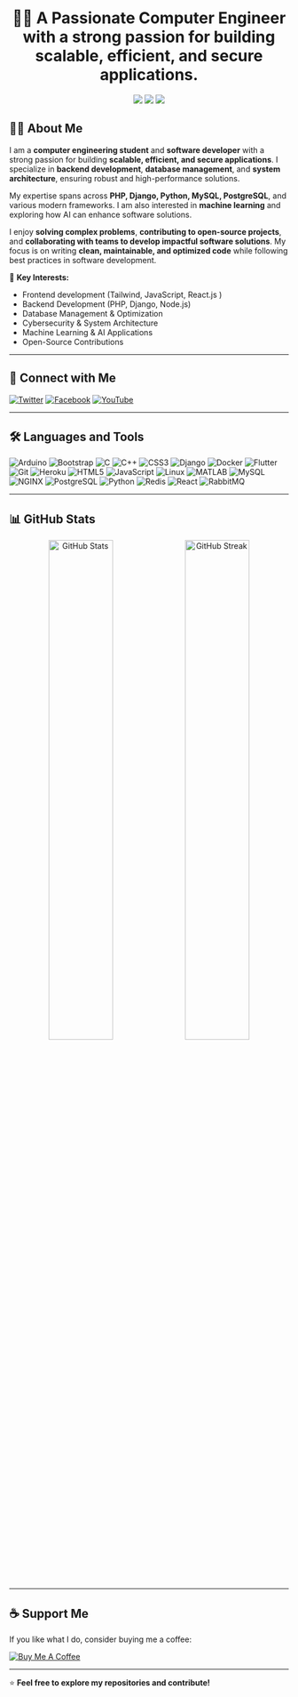 <h1 align="center">👨‍💻 A Passionate Computer Engineer with a strong passion for building <strong>scalable, efficient, and secure applications</strong>.</h1>
 
<p align="center">    
  <img src="https://img.shields.io/badge/-Machine%20Learning-blueviolet?style=flat-square" />  
  <img src="https://img.shields.io/badge/-Software%20Developer-brightgreen?style=flat-square" />   
  <img src="https://img.shields.io/badge/-Open%20Source%20Enthusiast-orange?style=flat-square" />     
</p>   
        
## 👨‍💻 About Me   
                                                                                                                                                       
I am a **computer engineering student** and **software developer** with a strong passion for building **scalable, efficient, and secure applications**. I specialize in **backend development**, **database management**, and **system architecture**, ensuring robust and high-performance solutions.  

My expertise spans across **PHP, Django, Python, MySQL, PostgreSQL**, and various modern frameworks. I am also interested in **machine learning** and exploring how AI can enhance software solutions.  

I enjoy **solving complex problems**, **contributing to open-source projects**, and **collaborating with teams to develop impactful software solutions**. My focus is on writing **clean, maintainable, and optimized code** while following best practices in software development.  

📌 **Key Interests:**  
- Frontend development (Tailwind, JavaScript, React.js ) 
- Backend Development (PHP, Django, Node.js) 
- Database Management & Optimization  
- Cybersecurity & System Architecture  
- Machine Learning & AI Applications   
- Open-Source Contributions  

---

## 🚀 Connect with Me
[![Twitter](https://img.shields.io/badge/Twitter-1DA1F2?style=for-the-badge&logo=twitter&logoColor=white)](https://twitter.com/)
[![Facebook](https://img.shields.io/badge/Facebook-1877F2?style=for-the-badge&logo=facebook&logoColor=white)](https://facebook.com/)
[![YouTube](https://img.shields.io/badge/YouTube-FF0000?style=for-the-badge&logo=youtube&logoColor=white)](https://youtube.com/)

---

## 🛠️ Languages and Tools

![Arduino](https://img.shields.io/badge/-Arduino-00979D?style=flat-square&logo=arduino&logoColor=white)
![Bootstrap](https://img.shields.io/badge/-Bootstrap-563D7C?style=flat-square&logo=bootstrap)
![C](https://img.shields.io/badge/-C-A8B9CC?style=flat-square&logo=c&logoColor=black)
![C++](https://img.shields.io/badge/-C++-00599C?style=flat-square&logo=c%2B%2B&logoColor=white)
![CSS3](https://img.shields.io/badge/-CSS3-1572B6?style=flat-square&logo=css3)
![Django](https://img.shields.io/badge/-Django-092E20?style=flat-square&logo=django)
![Docker](https://img.shields.io/badge/-Docker-2496ED?style=flat-square&logo=docker&logoColor=white)
![Flutter](https://img.shields.io/badge/-Flutter-02569B?style=flat-square&logo=flutter)
![Git](https://img.shields.io/badge/-Git-F05032?style=flat-square&logo=git&logoColor=white)
![Heroku](https://img.shields.io/badge/-Heroku-430098?style=flat-square&logo=heroku)
![HTML5](https://img.shields.io/badge/-HTML5-E34F26?style=flat-square&logo=html5&logoColor=white)
![JavaScript](https://img.shields.io/badge/-JavaScript-F7DF1E?style=flat-square&logo=javascript&logoColor=black)
![Linux](https://img.shields.io/badge/-Linux-FCC624?style=flat-square&logo=linux&logoColor=black)
![MATLAB](https://img.shields.io/badge/-MATLAB-0076A8?style=flat-square&logo=mathworks)
![MySQL](https://img.shields.io/badge/-MySQL-4479A1?style=flat-square&logo=mysql&logoColor=white)
![NGINX](https://img.shields.io/badge/-NGINX-009639?style=flat-square&logo=nginx)
![PostgreSQL](https://img.shields.io/badge/-PostgreSQL-336791?style=flat-square&logo=postgresql)
![Python](https://img.shields.io/badge/-Python-3776AB?style=flat-square&logo=python&logoColor=white)
![Redis](https://img.shields.io/badge/-Redis-DC382D?style=flat-square&logo=redis)
![React](https://img.shields.io/badge/-React-61DAFB?style=flat-square&logo=react)
![RabbitMQ](https://img.shields.io/badge/-RabbitMQ-FF6600?style=flat-square&logo=rabbitmq&logoColor=white)

---

## 📊 GitHub Stats

<p align="center">
  <img src="https://github-readme-stats.vercel.app/api?username=c-elgol&show_icons=true&theme=radical&include_all_commits=true&count_private=true" alt="GitHub Stats" width="48%" />
  <img src="https://github-readme-streak-stats.herokuapp.com/?user=c-elgol&theme=radical&hide_border=true" alt="GitHub Streak" width="48%" />
</p>


---

## ☕ Support Me
If you like what I do, consider buying me a coffee:

[![Buy Me A Coffee](https://img.shields.io/badge/☕-Buy%20me%20a%20coffee-FFDD00?style=for-the-badge&logo=buy-me-a-coffee&logoColor=black)](https://www.buymeacoffee.com/yourusername)

---

⭐ **Feel free to explore my repositories and contribute!**
